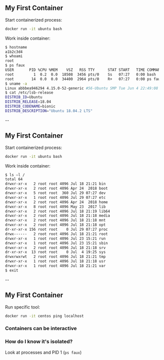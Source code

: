 ## My First Container

Start containerized process:

```bash
docker run -it ubuntu bash
```

Work inside container:

```bash
$ hostname
a1b2c3d4
$ whoami
root
$ ps faux
USER       PID %CPU %MEM    VSZ   RSS TTY      STAT START   TIME COMMAND
root         1  0.2  0.0  18508  3456 pts/0    Ss   07:27   0:00 bash
root        14  0.0  0.0  34400  2964 pts/0    R+   07:27   0:00 ps faux
$ uname -a
Linux abbbea946294 4.15.0-52-generic #56-Ubuntu SMP Tue Jun 4 22:49:08 UTC 2019 x86_64 x86_64 x86_64 GNU/Linux
$ cat /etc/lsb-release
DISTRIB_ID=Ubuntu
DISTRIB_RELEASE=18.04
DISTRIB_CODENAME=bionic
DISTRIB_DESCRIPTION="Ubuntu 18.04.2 LTS"
```

--

## My First Container

Start containerized process:

```bash
docker run -it ubuntu bash
```

Work inside container:

```bash
$ ls –l /
total 64
drwxr-xr-x   2 root root 4096 Jul 18 21:21 bin
drwxr-xr-x   2 root root 4096 Apr 24  2018 boot
drwxr-xr-x   5 root root  360 Jul 29 07:27 dev
drwxr-xr-x   1 root root 4096 Jul 29 07:27 etc
drwxr-xr-x   2 root root 4096 Apr 24  2018 home
drwxr-xr-x   8 root root 4096 May 23  2017 lib
drwxr-xr-x   2 root root 4096 Jul 18 21:19 lib64
drwxr-xr-x   2 root root 4096 Jul 18 21:18 media
drwxr-xr-x   2 root root 4096 Jul 18 21:18 mnt
drwxr-xr-x   2 root root 4096 Jul 18 21:18 opt
dr-xr-xr-x 156 root root    0 Jul 29 07:27 proc
drwx------   2 root root 4096 Jul 18 21:21 root
drwxr-xr-x   1 root root 4096 Jul 23 15:21 run
drwxr-xr-x   1 root root 4096 Jul 23 15:21 sbin
drwxr-xr-x   2 root root 4096 Jul 18 21:18 srv
dr-xr-xr-x  13 root root    0 Jul  4 19:25 sys
drwxrwxrwt   2 root root 4096 Jul 18 21:21 tmp
drwxr-xr-x   1 root root 4096 Jul 18 21:18 usr
drwxr-xr-x   1 root root 4096 Jul 18 21:21 var
$ exit
```

--

## My First Container

Run specific tool:

```bash
docker run -it centos ping localhost
```

### Containers can be interactive

### How do I know it's isolated?

Look at processes and PID 1 (`ps faux`)
